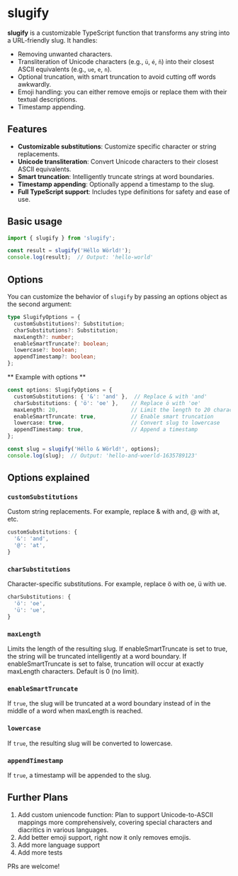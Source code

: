 # slugify

**slugify** is a customizable TypeScript function that transforms any string into a URL-friendly slug. It handles:

- Removing unwanted characters.
- Transliteration of Unicode characters (e.g., `ü`, `é`, `ñ`) into their closest ASCII equivalents (e.g., `ue`, `e`, `n`).
- Optional truncation, with smart truncation to avoid cutting off words awkwardly.
- Emoji handling: you can either remove emojis or replace them with their textual descriptions.
- Timestamp appending.

## Features

- **Customizable substitutions**: Customize specific character or string replacements.
- **Unicode transliteration**: Convert Unicode characters to their closest ASCII equivalents.
- **Smart truncation**: Intelligently truncate strings at word boundaries.
- **Timestamp appending**: Optionally append a timestamp to the slug.
- **Full TypeScript support**: Includes type definitions for safety and ease of use.

## Basic usage

```typescript
import { slugify } from 'slugify';

const result = slugify('Héllo Wörld!');
console.log(result);  // Output: 'hello-world'
```

## Options

You can customize the behavior of `slugify` by passing an options object as the second argument:

```typescript
type SlugifyOptions = {
  customSubstitutions?: Substitution;
  charSubstitutions?: Substitution;
  maxLength?: number;
  enableSmartTruncate?: boolean;
  lowercase?: boolean;
  appendTimestamp?: boolean;
};
```

** Example with options **

```typescript
const options: SlugifyOptions = {
  customSubstitutions: { '&': 'and' },  // Replace & with 'and'
  charSubstitutions: { 'ö': 'oe' },    // Replace ö with 'oe'
  maxLength: 20,                       // Limit the length to 20 characters
  enableSmartTruncate: true,           // Enable smart truncation
  lowercase: true,                     // Convert slug to lowercase
  appendTimestamp: true,               // Append a timestamp
};

const slug = slugify('Héllo & Wörld!', options);
console.log(slug);  // Output: 'hello-and-woerld-1635789123'
```

## Options explained

### `customSubstitutions`

Custom string replacements. For example, replace & with and, @ with at, etc.

```typescript
customSubstitutions: {
  '&': 'and',
  '@': 'at',
}
```

### `charSubstitutions`

Character-specific substitutions. For example, replace ö with oe, ü with ue.

```typescript
charSubstitutions: {
  'ö': 'oe',
  'ü': 'ue',
}
```

### `maxLength`

Limits the length of the resulting slug. If enableSmartTruncate is set to true, the string will be truncated intelligently at a word boundary. If enableSmartTruncate is set to false, truncation will occur at exactly maxLength characters. Default is 0 (no limit).

### `enableSmartTruncate`

If `true`, the slug will be truncated at a word boundary instead of in the middle of a word when maxLength is reached.

### `lowercase`

If `true`, the resulting slug will be converted to lowercase.

### `appendTimestamp`

If `true`, a timestamp will be appended to the slug.

## Further Plans

1. Add custom uniencode function: Plan to support Unicode-to-ASCII mappings more comprehensively, covering special characters and diacritics in various languages. 
1. Add better emoji support, right now it only removes emojis.
1. Add more language support
1. Add more tests


PRs are welcome!
